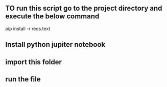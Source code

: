 ## TO run this script go to the project directory and execute the below command
pip install -r reqs.text

## Install python jupiter notebook
## import this folder
## run the file